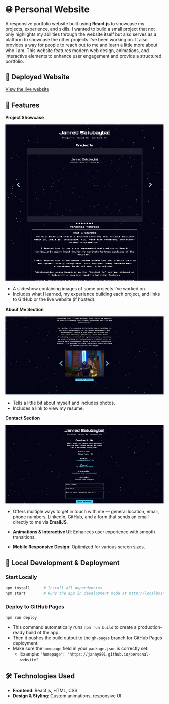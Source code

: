 # 🌐 Personal Website  

A responsive portfolio website built using **React.js** to showcase my projects, experience, and skills. I wanted to build a small project that not only highlights my abilities through the website itself but also serves as a platform to showcase the other projects I've been working on. It also provides a way for people to reach out to me and learn a little more about who I am. This website features modern web design, animations, and interactive elements to enhance user engagement and provide a structured portfolio.

## 🔗 Deployed Website  
[View the live website](https://janny801.github.io/personal-website)

## 🚀 Features  

**Project Showcase**  

<p align="center">
  <img src="imgs/projectspage.png" alt="Projects Page">
</p>  

- A slideshow containing images of some projects I’ve worked on.  
- Includes what I learned, my experience building each project, and links to GitHub or the live website (if hosted).

**About Me Section**  

<p align="center">
  <img src="imgs/aboutmepage.png" alt="About Me Page">
</p>  

- Tells a little bit about myself and includes photos.  
- Includes a link to view my resume.

**Contact Section**  

<p align="center">
  <img src="imgs/contactmepage.png" alt="Contact Me Page">
</p>  

- Offers multiple ways to get in touch with me — general location, email, phone numbers, LinkedIn, GitHub, and a form that sends an email directly to me via **EmailJS**.


- **Animations & Interactive UI**: Enhances user experience with smooth transitions.  
- **Mobile Responsive Design**: Optimized for various screen sizes.

## 🧪 Local Development & Deployment

### Start Locally  
```bash
npm install      # Install all dependencies
npm start        # Runs the app in development mode at http://localhost:3000/
```

### Deploy to GitHub Pages  
```bash
npm run deploy
```

- This command automatically runs `npm run build` to create a production-ready build of the app.  
- Then it pushes the build output to the `gh-pages` branch for GitHub Pages deployment.  
- Make sure the `homepage` field in your `package.json` is correctly set:  
  - Example: `"homepage": "https://janny801.github.io/personal-website"`

## 🛠️ Technologies Used  
- **Frontend**: React.js, HTML, CSS  
- **Design & Styling**: Custom animations, responsive UI  
